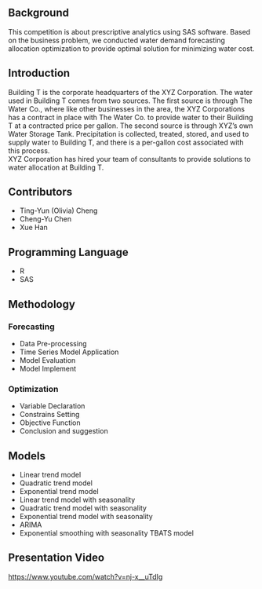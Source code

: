 ## Background
This competition is about prescriptive analytics using SAS software. Based on the business problem, we conducted water demand forecasting allocation optimization to provide optimal solution for minimizing water cost.

## Introduction
Building T is the corporate headquarters of the XYZ Corporation. The water used in Building T comes from two sources. The first source is through The Water Co., where like other businesses in the area, the XYZ Corporations has a contract in place with The Water Co. to provide water to their Building T at a contracted price per gallon. 
The second source is through XYZ’s own Water Storage Tank. Precipitation is collected, treated, stored, and used to supply water to Building T, and there is a per-gallon cost associated with this process.  
XYZ Corporation has hired your team of consultants to provide solutions to water allocation at Building T. 

## Contributors
* Ting-Yun (Olivia) Cheng
* Cheng-Yu Chen
* Xue Han

## Programming Language
* R
* SAS

## Methodology
### Forecasting
* Data Pre-processing
* Time Series Model Application
* Model Evaluation
* Model Implement
### Optimization
* Variable Declaration
* Constrains Setting
* Objective Function
* Conclusion and suggestion

## Models
* Linear trend model
* Quadratic trend model
* Exponential trend model
* Linear trend model with seasonality
* Quadratic trend model with seasonality
* Exponential trend model with seasonality
* ARIMA
* Exponential smoothing with seasonality TBATS model

## Presentation Video
https://www.youtube.com/watch?v=nj-x__uTdIg
